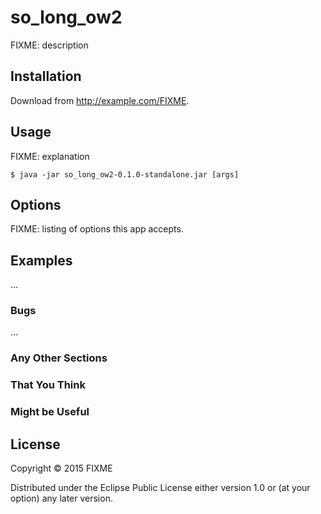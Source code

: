 # so_long_ow2

FIXME: description

## Installation

Download from http://example.com/FIXME.

## Usage

FIXME: explanation

    $ java -jar so_long_ow2-0.1.0-standalone.jar [args]

## Options

FIXME: listing of options this app accepts.

## Examples

...

### Bugs

...

### Any Other Sections
### That You Think
### Might be Useful

## License

Copyright © 2015 FIXME

Distributed under the Eclipse Public License either version 1.0 or (at
your option) any later version.
